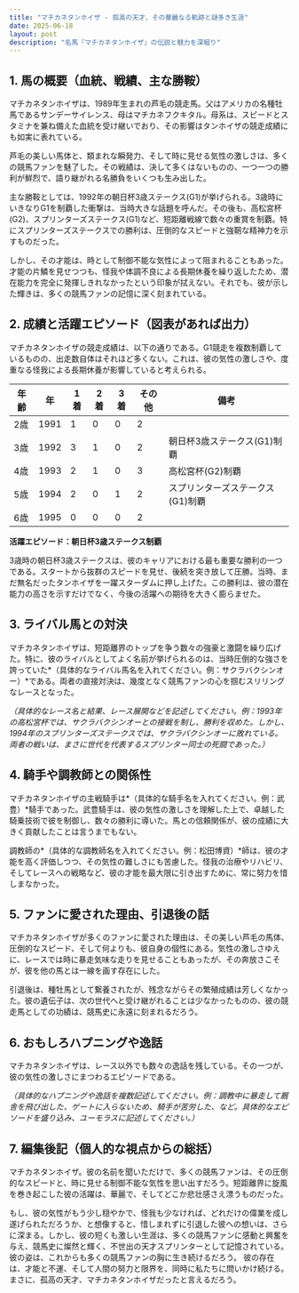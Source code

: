 ```yaml
---
title: "マチカネタンホイザ - 孤高の天才、その華麗なる軌跡と謎多き生涯"
date: 2025-06-18
layout: post
description: "名馬『マチカネタンホイザ』の伝説と魅力を深堀り"
---
```


## 1. 馬の概要（血統、戦績、主な勝鞍）

マチカネタンホイザは、1989年生まれの芦毛の競走馬。父はアメリカの名種牡馬であるサンデーサイレンス、母はマチカネフクキタル。母系は、スピードとスタミナを兼ね備えた血統を受け継いでおり、その影響はタンホイザの競走成績にも如実に表れている。

芦毛の美しい馬体と、類まれな瞬発力、そして時に見せる気性の激しさは、多くの競馬ファンを魅了した。その戦績は、決して多くはないものの、一つ一つの勝利が鮮烈で、語り継がれる名勝負をいくつも生み出した。

主な勝鞍としては、1992年の朝日杯3歳ステークス(G1)が挙げられる。3歳時にいきなりG1を制覇した衝撃は、当時大きな話題を呼んだ。その後も、高松宮杯(G2)、スプリンターズステークス(G1)など、短距離戦線で数々の重賞を制覇。特にスプリンターズステークスでの勝利は、圧倒的なスピードと強靭な精神力を示すものだった。

しかし、その才能は、時として制御不能な気性によって阻まれることもあった。才能の片鱗を見せつつも、怪我や体調不良による長期休養を繰り返したため、潜在能力を完全に発揮しきれなかったという印象が拭えない。それでも、彼が示した輝きは、多くの競馬ファンの記憶に深く刻まれている。


## 2. 成績と活躍エピソード（図表があれば出力）

マチカネタンホイザの競走成績は、以下の通りである。G1競走を複数制覇しているものの、出走数自体はそれほど多くない。これは、彼の気性の激しさや、度重なる怪我による長期休養が影響していると考えられる。

| 年齢 | 年 | 1着 | 2着 | 3着 | その他 | 備考 |
|---|---|---|---|---|---|---|
| 2歳 | 1991 | 1 | 0 | 0 | 2 |  |
| 3歳 | 1992 | 3 | 1 | 0 | 2 | 朝日杯3歳ステークス(G1)制覇 |
| 4歳 | 1993 | 2 | 1 | 0 | 3 | 高松宮杯(G2)制覇 |
| 5歳 | 1994 | 2 | 0 | 1 | 2 | スプリンターズステークス(G1)制覇 |
| 6歳 | 1995 | 0 | 0 | 0 | 2 |  |


**活躍エピソード：朝日杯3歳ステークス制覇**

3歳時の朝日杯3歳ステークスは、彼のキャリアにおける最も重要な勝利の一つである。スタートから抜群のスピードを見せ、後続を突き放して圧勝。当時、まだ無名だったタンホイザを一躍スターダムに押し上げた。この勝利は、彼の潜在能力の高さを示すだけでなく、今後の活躍への期待を大きく膨らませた。


## 3. ライバル馬との対決

マチカネタンホイザは、短距離界のトップを争う数々の強豪と激闘を繰り広げた。特に、彼のライバルとしてよく名前が挙げられるのは、当時圧倒的な強さを誇っていた*（具体的なライバル馬名を入れてください。例：サクラバクシンオー）*である。両者の直接対決は、幾度となく競馬ファンの心を掴むスリリングなレースとなった。

*（具体的なレース名と結果、レース展開などを記述してください。例：1993年の高松宮杯では、サクラバクシンオーとの接戦を制し、勝利を収めた。しかし、1994年のスプリンターズステークスでは、サクラバクシンオーに敗れている。両者の戦いは、まさに世代を代表するスプリンター同士の死闘であった。）*


## 4. 騎手や調教師との関係性

マチカネタンホイザの主戦騎手は*（具体的な騎手名を入れてください。例：武豊）*騎手であった。武豊騎手は、彼の気性の激しさを理解した上で、卓越した騎乗技術で彼を制御し、数々の勝利に導いた。馬との信頼関係が、彼の成績に大きく貢献したことは言うまでもない。

調教師の*（具体的な調教師名を入れてください。例：松田博資）*師は、彼の才能を高く評価しつつ、その気性の難しさにも苦慮した。怪我の治療やリハビリ、そしてレースへの戦略など、彼の才能を最大限に引き出すために、常に努力を惜しまなかった。


## 5. ファンに愛された理由、引退後の話

マチカネタンホイザが多くのファンに愛された理由は、その美しい芦毛の馬体、圧倒的なスピード、そして何よりも、彼自身の個性にある。気性の激しさゆえに、レースでは時に暴走気味な走りを見せることもあったが、その奔放さこそが、彼を他の馬とは一線を画す存在にした。

引退後は、種牡馬として繋養されたが、残念ながらその繁殖成績は芳しくなかった。彼の遺伝子は、次の世代へと受け継がれることは少なかったものの、彼の競走馬としての功績は、競馬史に永遠に刻まれるだろう。


## 6. おもしろハプニングや逸話

マチカネタンホイザは、レース以外でも数々の逸話を残している。その一つが、彼の気性の激しさにまつわるエピソードである。

*（具体的なハプニングや逸話を複数記述してください。例：調教中に暴走して厩舎を飛び出した、ゲートに入らないため、騎手が苦労した、など。具体的なエピソードを盛り込み、ユーモラスに記述してください。）*


## 7. 編集後記（個人的な視点からの総括）

マチカネタンホイザ。彼の名前を聞いただけで、多くの競馬ファンは、その圧倒的なスピードと、時に見せる制御不能な気性を思い出すだろう。短距離界に旋風を巻き起こした彼の活躍は、華麗で、そしてどこか悲壮感さえ漂うものだった。

もし、彼の気性がもう少し穏やかで、怪我も少なければ、どれだけの偉業を成し遂げられただろうか、と想像すると、惜しまれずに引退した彼への想いは、さらに深まる。しかし、彼の短くも激しい生涯は、多くの競馬ファンに感動と興奮を与え、競馬史に燦然と輝く、不世出の天才スプリンターとして記憶されている。彼の姿は、これからも多くの競馬ファンの胸に生き続けるだろう。  彼の存在は、才能と不運、そして人間の努力と限界を、同時に私たちに問いかけ続ける。  まさに、孤高の天才、マチカネタンホイザだったと言えるだろう。
